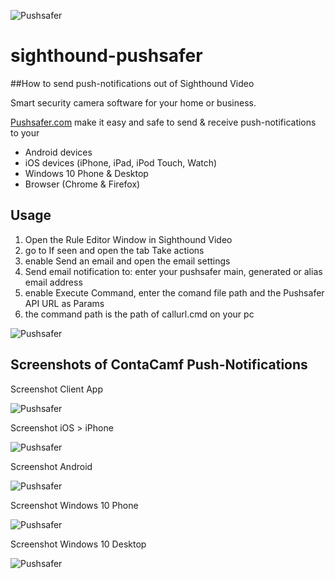 ![Pushsafer](https://www.pushsafer.com/de/assets/logos/logo.png)
# sighthound-pushsafer
##How to send push-notifications out of Sighthound Video

Smart security camera software for your home or business.

[Pushsafer.com](https://www.pushsafer.com) make it easy and safe to send &amp; receive push-notifications to your
- Android devices
- iOS devices (iPhone, iPad, iPod Touch, Watch)
- Windows 10 Phone & Desktop
- Browser (Chrome & Firefox)

## Usage
1. Open the Rule Editor Window in Sighthound Video
2. go to If seen and open the tab Take actions
3. enable Send an email and open the email settings
4. Send email notification to: enter your pushsafer main, generated or alias email address
5. enable Execute Command, enter the comand file path and the Pushsafer API URL as Params
6. the command path is the path of callurl.cmd on your pc

![Pushsafer](https://www.pushsafer.com/en/assets/examples/ContaCam_push-notification-1.jpg)

## Screenshots of ContaCamf Push-Notifications

Screenshot Client App

![Pushsafer](https://www.pushsafer.com/de/assets/examples/Sighthound_push-notification-2.jpg)

Screenshot iOS > iPhone

![Pushsafer](https://www.pushsafer.com/de/assets/examples/Sighthound_push-notification-3.jpg)

Screenshot Android

![Pushsafer](https://www.pushsafer.com/de/assets/examples/Sighthound_push-notification-4.jpg)

Screenshot Windows 10 Phone

![Pushsafer](https://www.pushsafer.com/de/assets/examples/Sighthound_push-notification-5.jpg)

Screenshot Windows 10 Desktop

![Pushsafer](https://www.pushsafer.com/de/assets/examples/Sighthound_push-notification-6.jpg)

